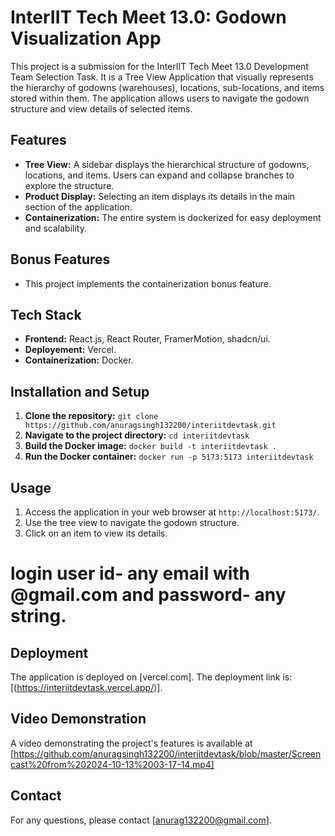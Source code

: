 # InterIIT Tech Meet 13.0: Godown Visualization App

This project is a submission for the InterIIT Tech Meet 13.0 Development Team Selection Task. It is a Tree View Application that visually represents the hierarchy of godowns (warehouses), locations, sub-locations, and items stored within them. The application allows users to navigate the godown structure and view details of selected items.

## Features

*   **Tree View:** A sidebar displays the hierarchical structure of godowns, locations, and items. Users can expand and collapse branches to explore the structure.
*   **Product Display:** Selecting an item displays its details in the main section of the application.
*   **Containerization:** The entire system is dockerized for easy deployment and scalability.

## Bonus Features

*   This project implements the containerization bonus feature.

## Tech Stack

*   **Frontend:** React.js, React Router, FramerMotion, shadcn/ui.
*   **Deployement:** Vercel.
*   **Containerization:** Docker.

## Installation and Setup

1.  **Clone the repository:** `git clone https://github.com/anuragsingh132200/interiitdevtask.git`
2.  **Navigate to the project directory:** `cd interiitdevtask`
3.  **Build the Docker image:** `docker build -t interiitdevtask .`
4.  **Run the Docker container:** `docker run -p 5173:5173 interiitdevtask`

## Usage

1.  Access the application in your web browser at `http://localhost:5173/`.
2.  Use the tree view to navigate the godown structure.
3.  Click on an item to view its details.

# login user id- any email with @gmail.com and password- any string.

## Deployment

The application is deployed on \[vercel.com]. The deployment link is: \[(https://interiitdevtask.vercel.app/)].

## Video Demonstration

A video demonstrating the project's features is available at \[https://github.com/anuragsingh132200/interiitdevtask/blob/master/Screencast%20from%202024-10-13%2003-17-14.mp4]

## Contact

For any questions, please contact \[anurag132200@gmail.com].
